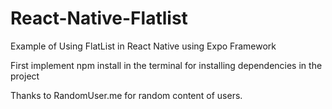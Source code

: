 # React-Native-Flatlist
Example of Using FlatList in React Native using Expo Framework

First implement npm install in the terminal for installing dependencies in the project

Thanks to RandomUser.me for random content of users.
